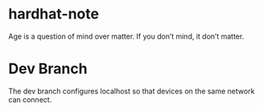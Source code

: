 # hardhat-note

Age is a question of mind over matter. If you don’t mind, it don’t matter.

# Dev Branch

The dev branch configures localhost so that devices on the same network can connect.

